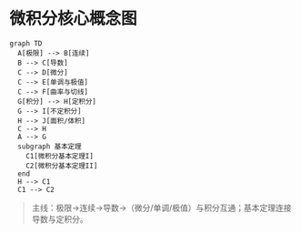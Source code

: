 # 微积分核心概念图

```mermaid
graph TD
  A[极限] --> B[连续]
  B --> C[导数]
  C --> D[微分]
  C --> E[单调与极值]
  C --> F[曲率与切线]
  G[积分] --> H[定积分]
  G --> I[不定积分]
  H --> J[面积/体积]
  C --> H
  A --> G
  subgraph 基本定理
    C1[微积分基本定理I]
    C2[微积分基本定理II]
  end
  H --> C1
  C1 --> C2
```

> 主线：极限→连续→导数→（微分/单调/极值）与积分互通；基本定理连接导数与定积分。
